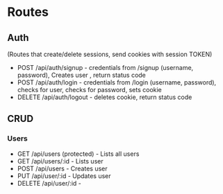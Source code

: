 # Routes

## Auth

(Routes that create/delete sessions, send cookies with session TOKEN)
- POST /api/auth/signup - credentials from /signup (username, password), Creates user , return status code
- POST /api/auth/login - credentials from /login (username, password), checks for user, checks for password, sets cookie
- DELETE /api/auth/logout - deletes cookie, return status code

## CRUD

### Users

- GET /api/users (protected) - Lists all users
- GET /api/users/:id - Lists user
- POST /api/users - Creates user
- PUT /api/user/:id - Updates user
- DELETE /api/user/:id - 

